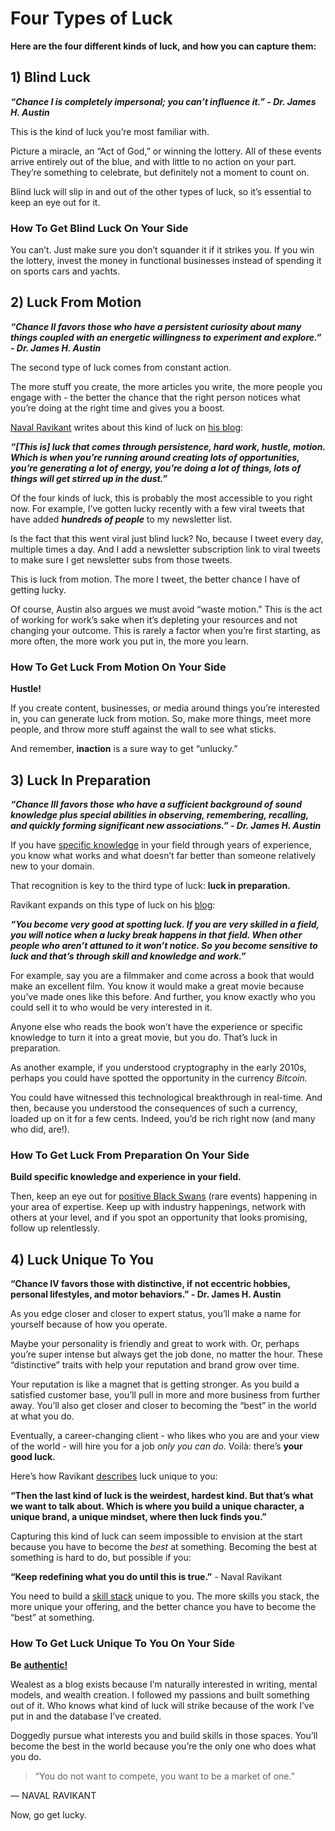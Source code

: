 # Four Types of Luck

**Here are the four different kinds of luck, and how you can capture them:**

## 1) Blind Luck

**_“Chance I is completely impersonal; you can’t influence it.” - Dr. James H. Austin_**

This is the kind of luck you’re most familiar with.

Picture a miracle, an “Act of God,” or winning the lottery. All of these events arrive entirely out of the blue, and with little to no action on your part. They’re something to celebrate, but definitely not a moment to count on.

Blind luck will slip in and out of the other types of luck, so it’s essential to keep an eye out for it.

### How To Get Blind Luck On Your Side

You can’t. Just make sure you don’t squander it if it strikes you. If you win the lottery, invest the money in functional businesses instead of spending it on sports cars and yachts.

## 2) Luck From Motion

**_“Chance II favors those who have a persistent curiosity about many things coupled with an energetic willingness to experiment and explore.” - Dr. James H. Austin_**

The second type of luck comes from constant action.

The more stuff you create, the more articles you write, the more people you engage with - the better the chance that the right person notices what you’re doing at the right time and gives you a boost.

[Naval Ravikant](https://twitter.com/naval) writes about this kind of luck on [his blog](https://nav.al/money-luck):

**_“\[This is\] luck that comes through persistence, hard work, hustle, motion. Which is when you’re running around creating lots of opportunities, you’re generating a lot of energy, you’re doing a lot of things, lots of things will get stirred up in the dust.”_**

Of the four kinds of luck, this is probably the most accessible to you right now. For example, I’ve gotten lucky recently with a few viral tweets that have added **_hundreds of people_** to my newsletter list.

Is the fact that this went viral just blind luck? No, because I tweet every day, multiple times a day. And I add a newsletter subscription link to viral tweets to make sure I get newsletter subs from those tweets.

This is luck from motion. The more I tweet, the better chance I have of getting lucky.

Of course, Austin also argues we must avoid “waste motion.” This is the act of working for work’s sake when it’s depleting your resources and not changing your outcome. This is rarely a factor when you’re first starting, as more often, the more work you put in, the more you learn.

### How To Get Luck From Motion On Your Side

**Hustle!**

If you create content, businesses, or media around things you’re interested in, you can generate luck from motion. So, make more things, meet more people, and throw more stuff against the wall to see what sticks.

And remember, **inaction** is a sure way to get “unlucky.”


## 3)  Luck In Preparation

**_“Chance III favors those who have a sufficient background of sound knowledge plus special abilities in observing, remembering, recalling, and quickly forming significant new associations.” - Dr. James H. Austin_**

If you have [specific knowledge](https://www.wealest.com/articles/specific-knowledge) in your field through years of experience, you know what works and what doesn’t far better than someone relatively new to your domain.

That recognition is key to the third type of luck: **luck in preparation.**

Ravikant expands on this type of luck on his [blog](https://nav.al/money-luck):

**_“You become very good at spotting luck. If you are very skilled in a field, you will notice when a lucky break happens in that field. When other people who aren’t attuned to it won’t notice. So you become sensitive to luck and that’s through skill and knowledge and work.”_**

For example, say you are a filmmaker and come across a book that would make an excellent film. You know it would make a great movie because you’ve made ones like this before. And further, you know exactly who you could sell it to who would be very interested in it.

Anyone else who reads the book won’t have the experience or specific knowledge to turn it into a great movie, but you do. That’s luck in preparation.

As another example, if you understood cryptography in the early 2010s, perhaps you could have spotted the opportunity in the currency _Bitcoin._

You could have witnessed this technological breakthrough in real-time. And then, because you understood the consequences of such a currency, loaded up on it for a few cents. Indeed, you’d be rich right now (and many who did, are!).

### How To Get Luck From Preparation On Your Side

**Build specific knowledge and experience in your field.**

Then, keep an eye out for [positive Black Swans](https://www.wealest.com/articles/positive-black-swan) (rare events) happening in your area of expertise. Keep up with industry happenings, network with others at your level, and if you spot an opportunity that looks promising, follow up relentlessly.


## 4) Luck Unique To You

**“Chance IV favors those with distinctive, if not eccentric hobbies, personal lifestyles, and motor behaviors.” - Dr. James H. Austin**

As you edge closer and closer to expert status, you’ll make a name for yourself because of how you operate.

Maybe your personality is friendly and great to work with. Or, perhaps you’re super intense but always get the job done, no matter the hour. These “distinctive” traits with help your reputation and brand grow over time.

Your reputation is like a magnet that is getting stronger. As you build a satisfied customer base, you’ll pull in more and more business from further away. You’ll also get closer and closer to becoming the “best” in the world at what you do.

Eventually, a career-changing client - who likes who you are and your view of the world - will hire you for a job _only you can do_. Voilà: there’s **your good luck.**


Here’s how Ravikant [describes](https://nav.al/money-luck) luck unique to you:

**“Then the last kind of luck is the weirdest, hardest kind. But that’s what we want to talk about. Which is where you build a unique character, a unique brand, a unique mindset, where then luck finds you.”**

Capturing this kind of luck can seem impossible to envision at the start because you have to become the _best_ at something. Becoming the best at something is hard to do, but possible if you:

**“Keep redefining what you do until this is true.”** - Naval Ravikant

You need to build a [skill stack](https://www.wealest.com/articles/25-percent-rule) unique to you. The more skills you stack, the more unique your offering, and the better chance you have to become the “best” at something.

### How To Get Luck Unique To You On Your Side

**Be** [**authentic!**](https://www.wealest.com/articles/solopreneur)

Wealest as a blog exists because I’m naturally interested in writing, mental models, and wealth creation. I followed my passions and built something out of it. Who knows what kind of luck will strike because of the work I’ve put in and the database I’ve created.

Doggedly pursue what interests you and build skills in those spaces. You’ll become the best in the world because you’re the only one who does what you do.

> “You do not want to compete, you want to be a market of one.”

— NAVAL RAVIKANT

Now, go get lucky.